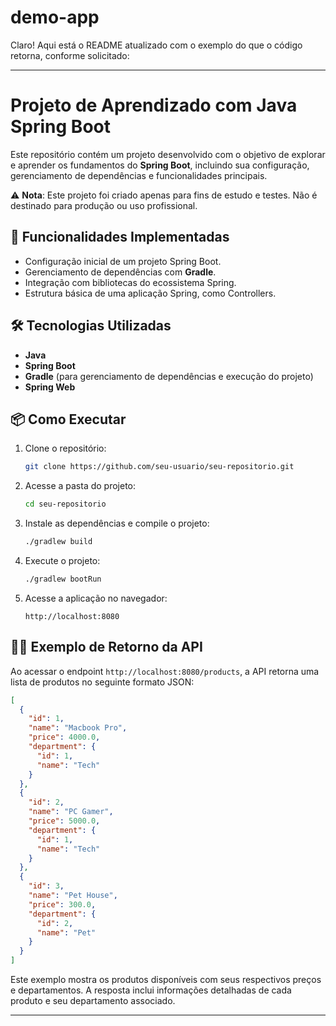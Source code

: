 # demo-app
Claro! Aqui está o README atualizado com o exemplo do que o código retorna, conforme solicitado:

---

# Projeto de Aprendizado com Java Spring Boot

Este repositório contém um projeto desenvolvido com o objetivo de explorar e aprender os fundamentos do **Spring Boot**, incluindo sua configuração, gerenciamento de dependências e funcionalidades principais.

⚠ **Nota**: Este projeto foi criado apenas para fins de estudo e testes. Não é destinado para produção ou uso profissional.

## 🚀 Funcionalidades Implementadas

- Configuração inicial de um projeto Spring Boot.
- Gerenciamento de dependências com **Gradle**.
- Integração com bibliotecas do ecossistema Spring.
- Estrutura básica de uma aplicação Spring, como Controllers.

## 🛠️ Tecnologias Utilizadas

- **Java**
- **Spring Boot**
- **Gradle** (para gerenciamento de dependências e execução do projeto)
- **Spring Web**

## 📦 Como Executar

1. Clone o repositório:
   ```bash
   git clone https://github.com/seu-usuario/seu-repositorio.git
   ```

2. Acesse a pasta do projeto:
   ```bash
   cd seu-repositorio
   ```

3. Instale as dependências e compile o projeto:
   ```bash
   ./gradlew build
   ```

4. Execute o projeto:
   ```bash
   ./gradlew bootRun
   ```

5. Acesse a aplicação no navegador:
   ```
   http://localhost:8080
   ```

## 🧑‍💻 Exemplo de Retorno da API

Ao acessar o endpoint `http://localhost:8080/products`, a API retorna uma lista de produtos no seguinte formato JSON:

```json
[
  {
    "id": 1,
    "name": "Macbook Pro",
    "price": 4000.0,
    "department": {
      "id": 1,
      "name": "Tech"
    }
  },
  {
    "id": 2,
    "name": "PC Gamer",
    "price": 5000.0,
    "department": {
      "id": 1,
      "name": "Tech"
    }
  },
  {
    "id": 3,
    "name": "Pet House",
    "price": 300.0,
    "department": {
      "id": 2,
      "name": "Pet"
    }
  }
]
```

Este exemplo mostra os produtos disponíveis com seus respectivos preços e departamentos. A resposta inclui informações detalhadas de cada produto e seu departamento associado.

---
